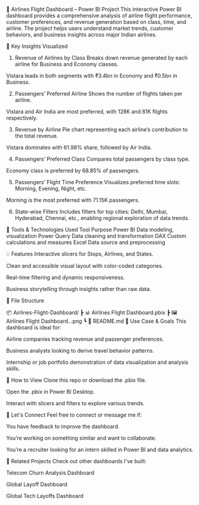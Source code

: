 🛫 Airlines Flight Dashboard – Power BI Project
This interactive Power BI dashboard provides a comprehensive analysis of airline flight performance, customer preferences, and revenue generation based on class, time, and airline. The project helps users understand market trends, customer behaviors, and business insights across major Indian airlines.


📌 Key Insights Visualized
1. Revenue of Airlines by Class
Breaks down revenue generated by each airline for Business and Economy classes.

Vistara leads in both segments with ₹3.4bn in Economy and ₹0.5bn in Business.

2. Passengers’ Preferred Airline
Shows the number of flights taken per airline.

Vistara and Air India are most preferred, with 128K and 81K flights respectively.

3. Revenue by Airline
Pie chart representing each airline’s contribution to the total revenue.

Vistara dominates with 61.98% share, followed by Air India.

4. Passengers’ Preferred Class
Compares total passengers by class type.

Economy class is preferred by 68.85% of passengers.

5. Passengers’ Flight Time Preference
Visualizes preferred time slots: Morning, Evening, Night, etc.

Morning is the most preferred with 71.15K passengers.

6. State-wise Filters
Includes filters for top cities: Delhi, Mumbai, Hyderabad, Chennai, etc., enabling regional exploration of data trends.

🧰 Tools & Technologies Used
Tool	Purpose
Power BI	Data modeling, visualization
Power Query	Data cleaning and transformation
DAX	Custom calculations and measures
Excel	Data source and preprocessing

💡 Features
Interactive slicers for Stops, Airlines, and States.

Clean and accessible visual layout with color-coded categories.

Real-time filtering and dynamic responsiveness.

Business storytelling through insights rather than raw data.

📁 File Structure

📦 Airlines-Flight-Dashboard/
 ┣ 📊 Airlines Flight Dashboard.pbix
 ┣ 🖼️ Airlines Flight Dashboard...png
 ┗ 📄 README.md
🎯 Use Case & Goals
This dashboard is ideal for:

Airline companies tracking revenue and passenger preferences.

Business analysts looking to derive travel behavior patterns.

Internship or job portfolio demonstration of data visualization and analysis skills.

🚀 How to View
Clone this repo or download the .pbix file.

Open the .pbix in Power BI Desktop.

Interact with slicers and filters to explore various trends.

🙌 Let's Connect
Feel free to connect or message me if:

You have feedback to improve the dashboard.

You’re working on something similar and want to collaborate.

You’re a recruiter looking for an intern skilled in Power BI and data analytics.

📌 Related Projects
Check out other dashboards I've built:

Telecom Churn Analysis Dashboard

Global Layoff Dashboard


Global Tech Layoffs Dashboard

